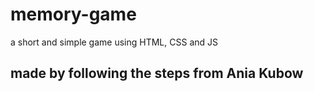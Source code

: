 # memory-game
a short and simple game using HTML, CSS and JS 
## made by following the steps from Ania Kubow
